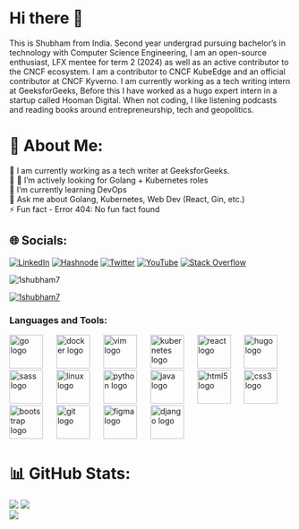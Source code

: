 # Hi there 👋

This is Shubham from India. Second year undergrad pursuing bachelor’s in technology with Computer Science Engineering, I am an open-source enthusiast, LFX mentee for term 2 (2024) as well as an active contributor to the CNCF ecosystem. I am a contributor to CNCF KubeEdge and an official contributor at CNCF Kyverno. I am currently working as a tech writing intern at GeeksforGeeks, Before this I have worked as a hugo expert intern in a startup called Hooman Digital. When not coding, I like listening podcasts and reading books around entrepreneurship, tech and geopolitics.

# 💫 About Me:
🔭 I am currently working as a tech writer at GeeksforGeeks. <br>👯 🤝 I’m actively looking for Golang + Kubernetes roles <br>🌱 I’m currently learning DevOps <br>💬 Ask me about Golang, Kubernetes, Web Dev (React, Gin, etc.)<br>⚡ Fun fact - Error 404: No fun fact found

## 🌐 Socials:

[![LinkedIn](https://img.shields.io/badge/LinkedIn-0A66C2.svg?style=for-the-badge&logo=LinkedIn&logoColor=white)](https://www.linkedin.com/in/1shubham7) [![Hashnode](https://img.shields.io/badge/Hashnode-2962FF.svg?style=for-the-badge&logo=Hashnode&logoColor=white)](https://1shubham7.hashnode.dev/) [![Twitter](https://img.shields.io/badge/Twitter-1D9BF0.svg?style=for-the-badge&logo=Twitter&logoColor=white)](https://twitter.com/1shubham7) [![YouTube](https://img.shields.io/badge/YouTube-FF0000.svg?style=for-the-badge&logo=YouTube&logoColor=white)](https://youtube.com/@shubham7950) [![Stack Overflow](https://img.shields.io/badge/Stack%20Overflow-F58025.svg?style=for-the-badge&logo=Stack-Overflow&logoColor=white)](https://stackoverflow.com/users/21861794)

<p align="left"> <img src="https://komarev.com/ghpvc/?username=1shubham7&label=Profile%20views&color=0e75b6&style=flat" alt="1shubham7" /> </p>

<p align="left"> <a href="https://github.com/ryo-ma/github-profile-trophy"><img src="https://github-profile-trophy.vercel.app/?username=1shubham7" alt="1shubham7" /></a> </p>

<h3 align="left">Languages and Tools:</h3>
<div align="left">
  <img src="https://cdn.jsdelivr.net/gh/devicons/devicon/icons/go/go-original.svg" height="60" alt="go logo"  />
  <img width="16" />
  <img src="https://cdn.jsdelivr.net/gh/devicons/devicon/icons/docker/docker-original.svg" height="60" alt="docker logo"  />
  <img width="16" />
  <img src="https://cdn.jsdelivr.net/gh/devicons/devicon/icons/vim/vim-original.svg" height="60" alt="vim logo"  />
  <img width="16" />
  <img src="https://cdn.jsdelivr.net/gh/devicons/devicon/icons/kubernetes/kubernetes-plain.svg" height="60" alt="kubernetes logo"  />
  <img width="16" />
  <img src="https://cdn.jsdelivr.net/gh/devicons/devicon/icons/react/react-original.svg" height="60" alt="react logo"  />
  <img width="16" />
  <img src="https://cdn.jsdelivr.net/gh/devicons/devicon/icons/hugo/hugo-original.svg" height="60" alt="hugo logo"  />
  <img width="16" />
  <img src="https://cdn.jsdelivr.net/gh/devicons/devicon/icons/sass/sass-original.svg" height="60" alt="sass logo"  />
  <img width="16" />
  <img src="https://cdn.jsdelivr.net/gh/devicons/devicon/icons/linux/linux-original.svg" height="60" alt="linux logo"  />
  <img width="16" />
  <img src="https://cdn.jsdelivr.net/gh/devicons/devicon/icons/python/python-original.svg" height="60" alt="python logo"  />
  <img width="16" />
  <img src="https://cdn.jsdelivr.net/gh/devicons/devicon/icons/java/java-original.svg" height="60" alt="java logo"  />
  <img width="16" />
  <img src="https://cdn.jsdelivr.net/gh/devicons/devicon/icons/html5/html5-original.svg" height="60" alt="html5 logo"  />
  <img width="16" />
  <img src="https://cdn.jsdelivr.net/gh/devicons/devicon/icons/css3/css3-original.svg" height="60" alt="css3 logo"  />
  <img width="16" />
  <img src="https://cdn.jsdelivr.net/gh/devicons/devicon/icons/bootstrap/bootstrap-original.svg" height="60" alt="bootstrap logo"  />
  <img width="16" />
  <img src="https://cdn.jsdelivr.net/gh/devicons/devicon/icons/git/git-original.svg" height="60" alt="git logo"  />
  <img width="16" />
  <img src="https://cdn.jsdelivr.net/gh/devicons/devicon/icons/figma/figma-original.svg" height="60" alt="figma logo"  />
  <img width="16" />
  <img src="https://cdn.jsdelivr.net/gh/devicons/devicon/icons/django/django-plain.svg" height="60" alt="django logo"  />
  <img width="16" />
</div>

###

###

# 📊 GitHub Stats:
![](https://github-readme-stats.vercel.app/api/top-langs/?username=1shubham7&theme=vue&hide_border=false&include_all_commits=false&count_private=false&layout=compact)
![](https://github-readme-stats.vercel.app/api?username=1shubham7&theme=vue&hide_border=false&include_all_commits=false&count_private=true)<br/>
![](https://github-readme-streak-stats.herokuapp.com/?user=1shubham7&theme=vue&hide_border=true)<br/>

